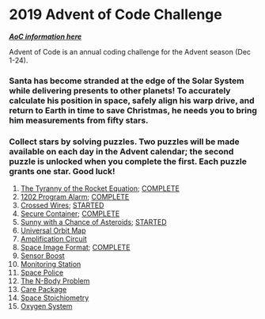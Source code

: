 # 2019 Advent of Code Challenge

[***AoC information here***](https://adventofcode.com/2019)

Advent of Code is an annual coding challenge for the Advent season (Dec 1-24).

### Santa has become stranded at the edge of the Solar System while delivering presents to other planets! To accurately calculate his position in space, safely align his warp drive, and return to Earth in time to save Christmas, he needs you to bring him measurements from fifty stars.

### Collect stars by solving puzzles. Two puzzles will be made available on each day in the Advent calendar; the second puzzle is unlocked when you complete the first. Each puzzle grants one star. Good luck!

1. [The Tyranny of the Rocket Equation](https://adventofcode.com/2019/day/1); [COMPLETE](https://github.com/kjeliasen/AdventOfCode/blob/master/2019/my_solutions/2019_01.ipynb)
2. [1202 Program Alarm](https://adventofcode.com/2019/day/2); [COMPLETE](https://github.com/kjeliasen/AdventOfCode/blob/master/2019/my_solutions/2019_02.ipynb)
3. [Crossed Wires](https://adventofcode.com/2019/day/3); [STARTED](https://github.com/kjeliasen/AdventOfCode/blob/master/2019/my_solutions/2019_03.ipynb)
4. [Secure Container](https://adventofcode.com/2019/day/4); [COMPLETE](https://github.com/kjeliasen/AdventOfCode/blob/master/2019/my_solutions/2019_04.ipynb)
5. [Sunny with a Chance of Asteroids](https://adventofcode.com/2019/day/5); [STARTED](https://github.com/kjeliasen/AdventOfCode/blob/master/2019/my_solutions/2019_05.ipynb)
6. [Universal Orbit Map](https://adventofcode.com/2019/day/6)<!-- ; [not started](https://github.com/kjeliasen/AdventOfCode/blob/master/2019/my_solutions/2019/my_solutions/2019_06.ipynb) -->
7. [Amplification Circuit](https://adventofcode.com/2019/day/7)<!-- ; [not started](https://github.com/kjeliasen/AdventOfCode/blob/master/2019/my_solutions/2019/my_solutions/2019_07.ipynb) -->
8. [Space Image Format](https://adventofcode.com/2019/day/8); [COMPLETE](https://github.com/kjeliasen/AdventOfCode/blob/master/2019/my_solutions/2019_08.ipynb)
9. [Sensor Boost](https://adventofcode.com/2019/day/9)<!-- ; [not started](https://github.com/kjeliasen/AdventOfCode/blob/master/2019/my_solutions/2019_09.ipynb) -->
10. [Monitoring Station](https://adventofcode.com/2019/day/10)<!-- ; [not started](https://github.com/kjeliasen/AdventOfCode/blob/master/2019/my_solutions/2019_10.ipynb) -->
11. [Space Police](https://adventofcode.com/2019/day/11)<!-- ; [not started](https://github.com/kjeliasen/AdventOfCode/blob/master/2019/my_solutions/2019_11.ipynb) -->
12. [The N-Body Problem](https://adventofcode.com/2019/day/12)<!-- ; [not started](https://github.com/kjeliasen/AdventOfCode/blob/master/2019/my_solutions/2019_12.ipynb) -->
13. [Care Package](https://adventofcode.com/2019/day/13)<!-- ; [not started](https://github.com/kjeliasen/AdventOfCode/blob/master/2019/my_solutions/2019_13.ipynb) -->
14. [Space Stoichiometry](https://adventofcode.com/2019/day/14)<!-- ; [not started](https://github.com/kjeliasen/AdventOfCode/blob/master/2019/my_solutions/2019_14.ipynb) -->
15. [Oxygen System](https://adventofcode.com/2019/day/15)<!-- ; [not started](https://github.com/kjeliasen/AdventOfCode/blob/master/2019/my_solutions/2019_15.ipynb) -->
<!-- 16. [TBD](https://adventofcode.com/2019/day/16); [not started](https://github.com/kjeliasen/AdventOfCode/blob/master/2019/my_solutions/2019_16.ipynb) -->
<!-- 17. [TBD](https://adventofcode.com/2019/day/17); [not started](https://github.com/kjeliasen/AdventOfCode/blob/master/2019/my_solutions/2019_17.ipynb) -->
<!-- 18. [TBD](https://adventofcode.com/2019/day/18); [not started](https://github.com/kjeliasen/AdventOfCode/blob/master/2019/my_solutions/2019_18.ipynb) -->
<!-- 19. [TBD](https://adventofcode.com/2019/day/19); [not started](https://github.com/kjeliasen/AdventOfCode/blob/master/2019/my_solutions/2019_19.ipynb) -->
<!-- 20. [TBD](https://adventofcode.com/2019/day/20); [not started](https://github.com/kjeliasen/AdventOfCode/blob/master/2019/my_solutions/2019_20.ipynb) -->
<!-- 21. [TBD](https://adventofcode.com/2019/day/21); [not started](https://github.com/kjeliasen/AdventOfCode/blob/master/2019/my_solutions/2019_21.ipynb) -->
<!-- 22. [TBD](https://adventofcode.com/2019/day/22); [not started](https://github.com/kjeliasen/AdventOfCode/blob/master/2019/my_solutions/2019_22.ipynb) -->
<!-- 23. [TBD](https://adventofcode.com/2019/day/23); [not started](https://github.com/kjeliasen/AdventOfCode/blob/master/2019/my_solutions/2019_23.ipynb) -->
<!-- 24. [TBD](https://adventofcode.com/2019/day/24); [not started](https://github.com/kjeliasen/AdventOfCode/blob/master/2019/my_solutions/2019_24.ipynb) -->
